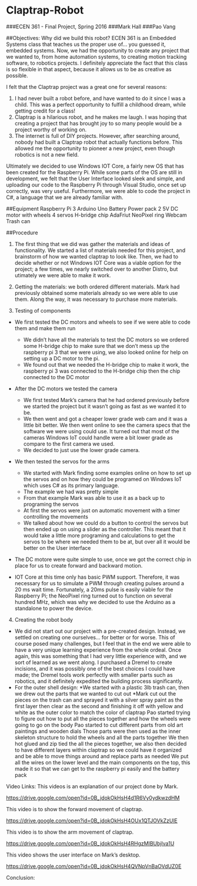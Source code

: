 # Claptrap-Robot
###ECEN 361 - Final Project, Spring 2016
###Mark Hall
###Pao Vang


##Objectives: Why did we build this robot?
ECEN 361 is an Embedded Systems class that teaches us the proper use of... you guessed it, embedded systems.  Now, we had the opportunity to create any project that we wanted to, from home automation systems, to creating motion tracking software, to robotics projects.  I definitely appreciate the fact that this class is so flexible in that aspect, because it allows us to be as creative as possible.  

I felt that the Claptrap project was a great one for several reasons:  

1. I had never built a robot before, and have wanted to do it since I was a child.  This was a perfect opportunity to fulfill a childhood dream, while getting credit for a class!
2. Claptrap is a hilarious robot, and he makes me laugh.  I was hoping that creating a project that has brought joy to so many people would be a project worthy of working on.
3. The internet is full of DIY projects.  However, after searching around, nobody had built a Claptrap robot that actually functions before.  This allowed me the opportunity to pioneer a new project, even though robotics is not a new field.

Ultimately we decided to use Windows IOT Core, a fairly new OS that has been created for the Raspberry Pi.  While some parts of the OS are still in development, we felt that the User Interface looked sleek and simple, and uploading our code to the Raspberry Pi through Visual Studio, once set up correctly, was very useful.  Furthermore, we were able to code the project in C#, a language that we are already familiar with.

##Equipment
Raspberry Pi 3
Arduino Uno
Battery Power pack
2 5V DC motor with wheels
4 servos
H-bridge chip
AdaFriut NeoPixel ring
Webcam
Trash can

##Procedure
1. The first thing that we did was gather the materials and ideas of functionality.  We started a list of materials needed for this project, and brainstorm of how we wanted claptrap to look like. Then, we had to decide whether or not Windows IOT Core was a viable option for the project; a few times, we nearly switched over to another Distro, but utimately we were able to make it work.

2. Getting the materials: we both ordered different materials.  Mark had previously obtained some materials already so we were able to use them.  Along the way, it was necessary to purchase more materials.
    
3. Testing of components
  * We first tested the DC motors and wheels to see if we were able to code them and make them run
     * We didn’t have all the materials to test the DC motors so we ordered some H-bridge chip to make sure that we don’t mess up the raspberry pi 3 that we were using, we also looked online for help on setting up a DC motor to the pi. 
     * We found out that we needed the H-bridge chip to make it work, the raspberry pi 3 was connected to the H-bridge chip then the chip connected to the DC motor
  * After the DC motors we tested the camera
     * We first tested Mark’s camera that he had ordered previously before we started the project but it wasn’t going as fast as we wanted it to be. 
     * We then went and got a cheaper lower grade web cam and it was a little bit better. We then went online to see the camera specs that the software we were using could use. It turned out that most of the cameras Windows IoT could handle were a bit lower grade as compare to the first camera we used. 
     * We decided to just use the lower grade camera. 
  * We then tested the servos for the arms
     * We started with Mark finding some examples online on how to set up the servos and on how they could be programed on Windows IoT which uses C# as its primary language. 
     * The example we had was pretty simple
     * From that example Mark was able to use it as a back up to programing the servos 
     * At first the servos were just on automatic movement with a timer controlling the movements
     * We talked about how we could do a button to control the servos but then ended up on using a slider as the controller. This meant that it would take a little more programing and calculations to get the servos to be where we needed them to be at, but over all it would be better on the User interface

*  The DC motore were quite simple to use, once we got the correct chip in place for us to create forward and backward motion.

*  IOT Core at this time only has basic PWM support.  Therefore, it was necessary for us to simulate a PWM through creating pulses around a 20 ms wait time.  Fortunately, a 20ms pulse is easily viable for the Raspberry Pi; the NeoPixel ring turned out to function on several hundred MHz, which was why we decided to use the Arduino as a standalone to power the device.

 4. Creating the robot body
   * We did not start out our project with a pre-created design.  Instead, we settled on creating one ourselves... for better or for worse.  This of course posed many challenges, but I feel that in the end we were able to have a very unique learning experience from the whole ordeal.  Once again, this was something that I had very little experience with, and we sort of learned as we went along.  I purchased a Dremel to create incisions, and it was possibly one of the best choices I could have made; the Dremel tools work perfectly with smaller parts such as robotics, and it definitely expedited the building process significantly.
   * For the outer shell design:
      *We started with a plastic 3lb trash can, then we drew out the parts that we wanted to cut out 
      *Mark cut out the pieces on the trash can and sprayed it with a silver spray paint as the first layer then clear as the second and finishing it off with yellow and white as the outer color to match the color of claptrap
Pao started trying to figure out how to put all the pieces together and how the wheels were going to go on the body
Pao started to cut different parts from old art paintings and wooden dials 
Those parts were then used as the inner skeleton structure to hold the wheels and all the parts together
We then hot glued and zip tied the all the pieces together, we also then decided to have different layers within claptrap so we could have it organized and be able to move things around and replace parts as needed
We put all the wires on the lower level and the main components on the top, this made it so that we can get to the raspberry pi easily and the battery pack




Video Links:
This videos is an explanation of our project done by Mark.

https://drive.google.com/open?id=0B_jdokOkHsH4d1R6Vy0ydkwzdHM

This video is to show the forward movement of claptrap.

https://drive.google.com/open?id=0B_jdokOkHsH4OUx1QTJOVkZzUlE

This video is to show the arm movement of claptrap.

https://drive.google.com/open?id=0B_jdokOkHsH4RHgzMlBUbjlva1U

This video shows the user interface on Mark’s desktop.

https://drive.google.com/open?id=0B_jdokOkHsH4QVNpVnBaOVdUZ0E




Conclusion: 
    


